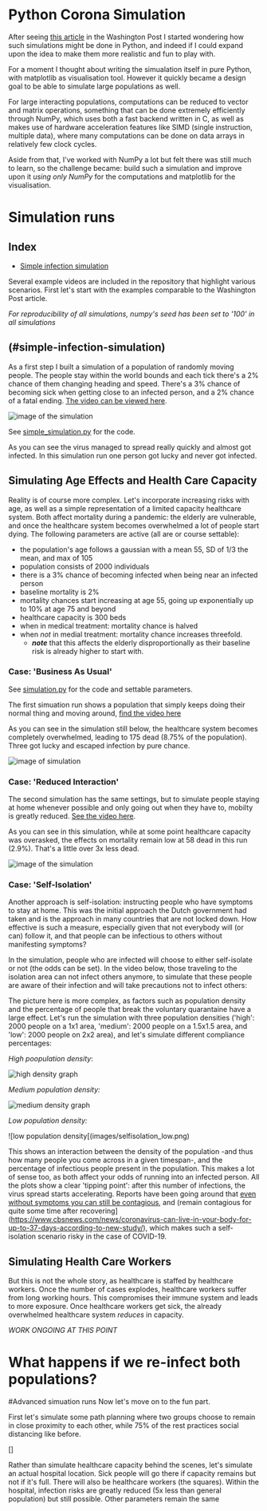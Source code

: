 # Python Corona Simulation

After seeing [this article](https://www.washingtonpost.com/graphics/2020/world/corona-simulator/) in the Washington Post I started wondering how such simulations might be done in Python, and indeed if I could expand upon the idea to make them more realistic and fun to play with.

For a moment I thought about writing the simualation itself in pure Python, with matplotlib as visualisation tool. However it quickly became a design goal to be able to simulate large populations as well. 

For large interacting populations, computations can be reduced to vector and matrix operations, something that can be done extremely efficiently through NumPy, which uses both a fast backend written in C, as well as makes use of hardware acceleration features like SIMD (single instruction, multiple data), where many computations can be done on data arrays in relatively few clock cycles.

Aside from that, I've worked with NumPy a lot but felt there was still much to learn, so the challenge became: build such a simulation and improve upon it *using only NumPy* for the computations and matplotlib for the visualisation.


# Simulation runs

## Index
- [Simple infection simulation](#simple-infection-simulation)


Several example videos are included in the repository that highlight various scenarios. First let's start with the examples comparable to the Washington Post article.

*For reproducibility of all simulations, numpy's seed has been set to '100' in all simulations*

## (#simple-infection-simulation)
As a first step I built a simulation of a population of randomly moving people. The people stay within the world bounds and each tick there's a 2% chance of them changing heading and speed. There's a 3% chance of becoming sick when getting close to an infected person, and a 2% chance of a fatal ending. [The video can be viewed here](videos/simple_simulation_01.mp4). 

![image of the simulation](images/simple_simulation.png)

See [simple_simulation.py](simple_simulation.py) for the code.

As you can see the virus managed to spread really quickly and almost got infected. In this simulation run one person got lucky and never got infected. 


## Simulating Age Effects and Health Care Capacity
Reality is of course more complex. Let's incorporate increasing risks with age, as well as a simple representation of a limited capacity healthcare system. Both affect mortality during a pandemic: the elderly are vulnerable, and once the healthcare system becomes overwhelmed a lot of people start dying. The following parameters are active (all are or course settable):

- the population's age follows a gaussian with a mean 55, SD of 1/3 the mean, and max of 105
- population consists of 2000 individuals
- there is a 3% chance of becoming infected when being near an infected person
- baseline mortality is 2%
- mortality chances start increasing at age 55, going up exponentially up to 10% at age 75 and beyond
- healthcare capacity is 300 beds
- when in medical treatment: mortality chance is halved
- when _not_ in medial treatment: mortality chance increases threefold. 
	- ***note*** that this affects the elderly disproportionally as their baseline risk is already higher to start with.

### Case: 'Business As Usual'

See [simulation.py](simulation.py) for the code and settable parameters.

The first simuation run shows a population that simply keeps doing their normal thing and moving around, [find the video here](videos/Simulation_lowcapacity_fastmovement.mp4)

As you can see in the simulation still below, the healthcare system becomes completely overwhelmed, leading to 175 dead (8.75% of the population). Three got lucky and escaped infection by pure chance.

![image of simulation](images/lowcapacity_fastmovement.png)

### Case: 'Reduced Interaction'

The second simulation has the same settings, but to simulate people staying at home whenever possible and only going out when they have to, mobilty is greatly reduced. [See the video here](videos/Simulation_lowcapacity_limitedmovement.mp4).

As you can see in this simulation, while at some point healthcare capacity was overasked, the effects on mortality remain low at 58 dead in this run (2.9%). That's a little over 3x less dead.

![image of the simulation](images/lowcapacity_slowmovement.png)


### Case: 'Self-Isolation'

Another approach is self-isolation: instructing people who have symptoms to stay at home. This was the initial approach the Dutch government had taken and is the approach in many countries that are not locked down. How effective is such a measure, especially given that not everybody will (or can) follow it, and that people can be infectious to others without manifesting symptoms?

In the simulation, people who are infected will choose to either self-isolate or not (the odds can be set). In the video below, those traveling to the isolation area can not infect others anymore, to simulate that these people are aware of their infection and will take precautions not to infect others:



The picture here is more complex, as factors such as population density and the percentage of people that break the voluntary quarantaine have a large effect. Let's run the simulation with three population densities ('high': 2000 people on a 1x1 area, 'medium': 2000 people on a 1.5x1.5 area, and 'low': 2000 people on 2x2 area), and let's simulate different compliance percentages:

*High poopulation density*:

![high density graph](images/selfisolation_high.png)


*Medium population density:*

![medium density graph](images/selfisolation_medium.png)


*Low population density:*

![low population density[(images/selfisolation_low.png)


This shows an interaction between the density of the population -and thus how many people you come across in a given timespan-, and the percentage of infectious people present in the population. This makes a lot of sense too, as both affect your odds of running into an infected person. All the plots show a clear 'tipping point': after this number of infections, the virus spread starts accelerating. Reports have been going around that [even without symptoms you can still be contagious](https://edition.cnn.com/2020/03/14/health/coronavirus-asymptomatic-spread/index.html), and (remain contagious for quite some time after recovering](https://www.cbsnews.com/news/coronavirus-can-live-in-your-body-for-up-to-37-days-according-to-new-study/), which makes such a self-isolation scenario risky in the case of COVID-19.






## Simulating Health Care Workers
But this is not the whole story, as healthcare is staffed by healthcare workers. Once the number of cases explodes, healthcare workers suffer from long working hours. This compromises their immune system and leads to more exposure. Once healthcare workers get sick, the already overwhelmed healthcare system _reduces_ in capacity.

*WORK ONGOING AT THIS POINT*





# What happens if we re-infect both populations?






#Advanced simuation runs
Now let's move on to the fun part.

First let's simulate some path planning where two groups choose to remain in close proximity to each other, while 75% of the rest practices social distancing like before.

[]


Rather than simulate healthcare capacity behind the scenes, let's simulate an actual hospital location. Sick people will go there if capacity remains but not if it's full. There will also be healthcare workers (the squares). Within the hospital, infection risks are greatly reduced (5x less than general population) but still possible. Other parameters remain the same




